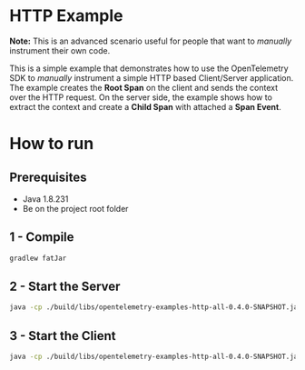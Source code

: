 # HTTP Example

**Note:** This is an advanced scenario useful for people that want to *manually* instrument their own code. 

This is a simple example that demonstrates how to use the OpenTelemetry SDK 
to *manually* instrument a simple HTTP based Client/Server application. 
The example creates the **Root Span** on the client and sends the context
over the HTTP request. On the server side, the example shows how to extract the context
and create a **Child Span** with attached a **Span Event**. 

# How to run

## Prerequisites
* Java 1.8.231
* Be on the project root folder

## 1 - Compile 
```bash
gradlew fatJar
```

## 2 - Start the Server
```bash
java -cp ./build/libs/opentelemetry-examples-http-all-0.4.0-SNAPSHOT.jar io.opentelemetry.example.http.HttpServer
```
 
## 3 - Start the Client
```bash
java -cp ./build/libs/opentelemetry-examples-http-all-0.4.0-SNAPSHOT.jar io.opentelemetry.example.http.HttpClient
```